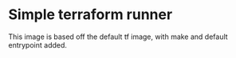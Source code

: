 Simple terraform runner
===

This image is based off the default tf image, with make and default entrypoint added.